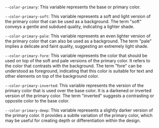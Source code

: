 `--color-primary`: This variable represents the base or primary color.

`--color-primary-soft`: This variable represents a soft and light version of the primary color that can be used as a background. The term "soft" conveys a gentle and subdued quality, indicating a lighter shade.

`--color-primary-pale`: This variable represents an even lighter version of the primary color that can also be used as a background. The term "pale" implies a delicate and faint quality, suggesting an extremely light shade.

`--color-primary-fore`: This variable represents the color that should be used on top of the soft and pale versions of the primary color. It refers to the color that contrasts with the background. The term "fore" can be understood as foreground, indicating that this color is suitable for text and other elements on top of the background color.

`--color-primary-inverted`: This variable represents the version of the primary color that is used over the base color. It is a darkened or inverted version of the primary color. The term "inverted" suggests a contrasting or opposite color to the base color.

`--color-primary-deep`: This variable represents a slightly darker version of the primary color. It provides a subtle variation of the primary color, which may be useful for creating depth or differentiation within the design.